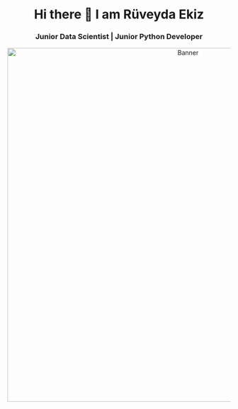 <div align="center">
  <h1>Hi there 👋 I am Rüveyda Ekiz</h1>
  <h3>Junior Data Scientist | Junior Python Developer </h3>
  <img src="img_ruvydaekiz" alt="Banner" width="800">
</div>
